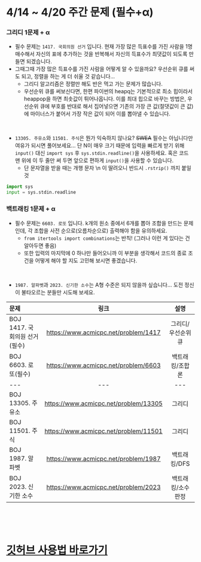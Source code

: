 # 4/14 ~ 4/20 주간 문제 (필수+α)

### 그리디 1문제 + α
  - 필수 문제는 `1417. 국회의원 선거` 입니다. 현재 가장 많은 득표수를 가진 사람을 1명 매수해서 자신의 표에 추가하는 것을 반복해서 자신의 득표수가 최댓값이 되도록 만들면 되겠습니다.
  - 그때그때 가장 많은 득표수를 가진 사람을 어떻게 알 수 있을까요? 우선순위 큐를 써도 되고, 정렬을 하는 게 더 쉬울 것 같습니다...
    - 그리디 알고리즘은 정렬만 해도 반은 먹고 가는 문제가 많습니다.
    - 우선순위 큐를 써보신다면, 한편 파이썬의 heapq는 기본적으로 최소 힙이라서 heappop을 하면 최솟값이 튀어나옵니다. 이를 최대 힙으로 바꾸는 방법은, 우선순위 큐에 부호를 반대로 해서 집어넣으면 기존의 가장 큰 값(절댓값이 큰 값)에 마이너스가 붙어서 가장 작은 값이 되어 이를 뽑아낼 수 있습니다.

<br>

  - `13305. 주유소`와 `11501. 주식`은 뭔가 익숙하지 않나요? ~~SWEA~~ 필수는 아닙니다만 여유가 되시면 풀어보세요... 단 N이 매우 크기 때문에 입력을 빠르게 받기 위해 `input()` 대신 `import sys` 후 `sys.stdin.readline()`을 사용하세요. 혹은 코드 맨 위에 이 두 줄만 써 두면 앞으로 편하게 `input()`을 사용할 수 있습니다.
    - 단 문자열을 받을 때는 개행 문자 \n 이 딸려오니 반드시 `.rstrip()` 까지 붙일 것
  ```python
  import sys
  input = sys.stdin.readline
  ```

### 백트래킹 1문제 + α
  - 필수 문제는 `6603. 로또` 입니다. k개의 원소 중에서 6개를 뽑아 조합을 만드는 문제인데, 각 조합을 사전 순으로(오름차순으로) 출력해야 함을 유의하세요.
    - `from itertools import combinations`는 반칙! (그러나 이런 게 있다는 건 알아두면 좋음)
    - 또한 입력의 마지막에 0 하나만 들어오니까 이 부분을 생각해서 코드의 종료 조건을 어떻게 해야 할 지도 고민해 보시면 좋겠습니다.

<br>

  - `1987. 알파벳`과 `2023. 신기한 소수`는 A형 수준은 되지 않을까 싶습니다... 도전 정신이 불타오르는 분들만 시도해 보세요. 


<center>

|문제|링크|설명|
|:---|:---:|:---:|
|BOJ 1417. 국회의원 선거(필수)|https://www.acmicpc.net/problem/1417|그리디/우선순위 큐|
|BOJ 6603. 로또(필수)|https://www.acmicpc.net/problem/6603|백트래킹/조합론|
|---|---|---|
|BOJ 13305. 주유소|https://www.acmicpc.net/problem/13305|그리디|
|BOJ 11501. 주식|https://www.acmicpc.net/problem/11501|그리디|
|BOJ 1987. 알파벳|https://www.acmicpc.net/problem/1987|백트래킹/DFS|
|BOJ 2023. 신기한 소수|https://www.acmicpc.net/problem/2023|백트래킹/소수 판정|

</center>


<br>
<br>
<br>


# [깃허브 사용법 바로가기](GUIDE.md)

</center>
